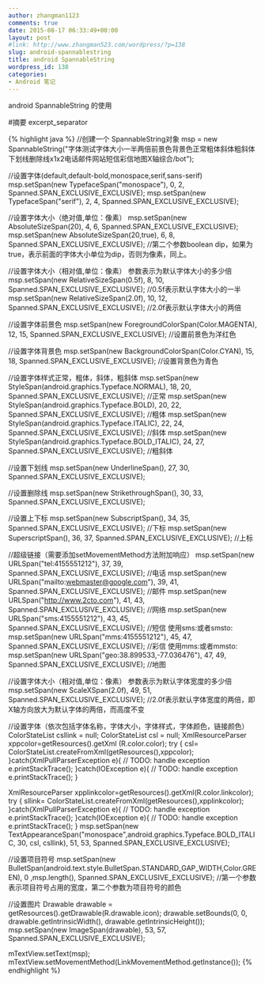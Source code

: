 ```yaml
---
author: zhangman1123
comments: true
date: 2015-08-17 06:33:49+00:00
layout: post
#link: http://www.zhangman523.com/wordpress/?p=138
slug: android-spannablestring
title: android SpannableString
wordpress_id: 138
categories:
- Android 笔记
---
```


android SpannableString 的使用

#摘要
excerpt_separator 

{% highlight java %}
//创建一个 SpannableString对象 
msp = new SpannableString("字体测试字体大小一半两倍前景色背景色正常粗体斜体粗斜体下划线删除线x1x2电话邮件网站短信彩信地图X轴综合/bot");  
     
//设置字体(default,default-bold,monospace,serif,sans-serif) 
msp.setSpan(new TypefaceSpan("monospace"), 0, 2, Spanned.SPAN_EXCLUSIVE_EXCLUSIVE); 
msp.setSpan(new TypefaceSpan("serif"), 2, 4, Spanned.SPAN_EXCLUSIVE_EXCLUSIVE); 
     
//设置字体大小（绝对值,单位：像素） 
msp.setSpan(new AbsoluteSizeSpan(20), 4, 6, Spanned.SPAN_EXCLUSIVE_EXCLUSIVE); 
msp.setSpan(new AbsoluteSizeSpan(20,true), 6, 8, Spanned.SPAN_EXCLUSIVE_EXCLUSIVE);  //第二个参数boolean dip，如果为true，表示前面的字体大小单位为dip，否则为像素，同上。 
     
//设置字体大小（相对值,单位：像素） 参数表示为默认字体大小的多少倍 
msp.setSpan(new RelativeSizeSpan(0.5f), 8, 10, Spanned.SPAN_EXCLUSIVE_EXCLUSIVE);  //0.5f表示默认字体大小的一半 
msp.setSpan(new RelativeSizeSpan(2.0f), 10, 12, Spanned.SPAN_EXCLUSIVE_EXCLUSIVE);  //2.0f表示默认字体大小的两倍 
     
//设置字体前景色 
msp.setSpan(new ForegroundColorSpan(Color.MAGENTA), 12, 15, Spanned.SPAN_EXCLUSIVE_EXCLUSIVE);  //设置前景色为洋红色 
     
//设置字体背景色 
msp.setSpan(new BackgroundColorSpan(Color.CYAN), 15, 18, Spanned.SPAN_EXCLUSIVE_EXCLUSIVE);  //设置背景色为青色 
     
//设置字体样式正常，粗体，斜体，粗斜体 
msp.setSpan(new StyleSpan(android.graphics.Typeface.NORMAL), 18, 20, Spanned.SPAN_EXCLUSIVE_EXCLUSIVE);  //正常 
msp.setSpan(new StyleSpan(android.graphics.Typeface.BOLD), 20, 22, Spanned.SPAN_EXCLUSIVE_EXCLUSIVE);  //粗体 
msp.setSpan(new StyleSpan(android.graphics.Typeface.ITALIC), 22, 24, Spanned.SPAN_EXCLUSIVE_EXCLUSIVE);  //斜体 
msp.setSpan(new StyleSpan(android.graphics.Typeface.BOLD_ITALIC), 24, 27, Spanned.SPAN_EXCLUSIVE_EXCLUSIVE);  //粗斜体 
     
//设置下划线 
msp.setSpan(new UnderlineSpan(), 27, 30, Spanned.SPAN_EXCLUSIVE_EXCLUSIVE); 
     
//设置删除线 
msp.setSpan(new StrikethroughSpan(), 30, 33, Spanned.SPAN_EXCLUSIVE_EXCLUSIVE); 
     
//设置上下标 
msp.setSpan(new SubscriptSpan(), 34, 35, Spanned.SPAN_EXCLUSIVE_EXCLUSIVE);     //下标 
msp.setSpan(new SuperscriptSpan(), 36, 37, Spanned.SPAN_EXCLUSIVE_EXCLUSIVE);   //上标             
     
//超级链接（需要添加setMovementMethod方法附加响应） 
msp.setSpan(new URLSpan("tel:4155551212"), 37, 39, Spanned.SPAN_EXCLUSIVE_EXCLUSIVE);     //电话 
msp.setSpan(new URLSpan("mailto:webmaster@google.com"), 39, 41, Spanned.SPAN_EXCLUSIVE_EXCLUSIVE);     //邮件 
msp.setSpan(new URLSpan("http://www.2cto.com"), 41, 43, Spanned.SPAN_EXCLUSIVE_EXCLUSIVE);     //网络 
msp.setSpan(new URLSpan("sms:4155551212"), 43, 45, Spanned.SPAN_EXCLUSIVE_EXCLUSIVE);     //短信   使用sms:或者smsto: 
msp.setSpan(new URLSpan("mms:4155551212"), 45, 47, Spanned.SPAN_EXCLUSIVE_EXCLUSIVE);     //彩信   使用mms:或者mmsto: 
msp.setSpan(new URLSpan("geo:38.899533,-77.036476"), 47, 49, Spanned.SPAN_EXCLUSIVE_EXCLUSIVE);     //地图    
     
//设置字体大小（相对值,单位：像素） 参数表示为默认字体宽度的多少倍 
msp.setSpan(new ScaleXSpan(2.0f), 49, 51, Spanned.SPAN_EXCLUSIVE_EXCLUSIVE); //2.0f表示默认字体宽度的两倍，即X轴方向放大为默认字体的两倍，而高度不变 
     
//设置字体（依次包括字体名称，字体大小，字体样式，字体颜色，链接颜色） 
ColorStateList csllink = null; 
ColorStateList csl = null; 
XmlResourceParser xppcolor=getResources().getXml (R.color.color); 
try { 
    csl= ColorStateList.createFromXml(getResources(),xppcolor); 
}catch(XmlPullParserException e){ 
    // TODO: handle exception 
    e.printStackTrace(); 
}catch(IOException e){ 
    // TODO: handle exception 
    e.printStackTrace(); 
} 
     
XmlResourceParser xpplinkcolor=getResources().getXml(R.color.linkcolor); 
try { 
        sllink= ColorStateList.createFromXml(getResources(),xpplinkcolor); 
    }catch(XmlPullParserException e){ 
        // TODO: handle exception 
        e.printStackTrace(); 
    }catch(IOException e){ 
        // TODO: handle exception 
        e.printStackTrace(); 
    } 
msp.setSpan(new TextAppearanceSpan("monospace",android.graphics.Typeface.BOLD_ITALIC, 30, csl, csllink), 51, 53, Spanned.SPAN_EXCLUSIVE_EXCLUSIVE);  
     
//设置项目符号 
msp.setSpan(new BulletSpan(android.text.style.BulletSpan.STANDARD_GAP_WIDTH,Color.GREEN), 0 ,msp.length(), Spanned.SPAN_EXCLUSIVE_EXCLUSIVE); //第一个参数表示项目符号占用的宽度，第二个参数为项目符号的颜色 
     
//设置图片 
Drawable drawable = getResources().getDrawable(R.drawable.icon); 
drawable.setBounds(0, 0, drawable.getIntrinsicWidth(), drawable.getIntrinsicHeight()); 
msp.setSpan(new ImageSpan(drawable), 53, 57, Spanned.SPAN_EXCLUSIVE_EXCLUSIVE); 
     
mTextView.setText(msp); 
mTextView.setMovementMethod(LinkMovementMethod.getInstance());
{% endhighlight %}


